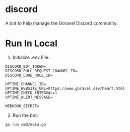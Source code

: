 # discord

A bot to help manage the Goravel Discord community.

# Run In Local

1. Initialize .env File:
```
DISCORD_BOT_TOKEN=
DISCORD_PULL_REQUEST_CHANNEL_ID=
DISCORD_CORE_ROLE_ID=

UPTIME_CHANNEL_ID=
UPTIME_WEBSITE_URL=https://www.goravel.dev/heart.html
UPTIME_CHECK_INTERVAL=1
UPTIME_ALERT_MESSAGE=

WEBHOOK_SECRET=
```

2. Run the bot:
```
go run cmd/main.go
```
